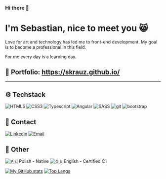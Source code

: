 ### Hi there 👋

# I'm Sebastian, nice to meet you 😸

Love for art and technology has led me to front-end development. My goal is to become a professional in this field.

For me every day is a learning day.

## 💎 Portfolio: https://skrauz.github.io/

<hr>

## ⚙️ Techstack
![HTML5](https://img.shields.io/badge/HTML5-e14b25?style=for-the-badge&logo=html5&logoColor=ffffff)
![CSS3](https://img.shields.io/badge/CSS3-225faa?style=for-the-badge&logo=css3&logoColor=ffffff)
![Typescript](https://img.shields.io/badge/Typescript-3178c6?style=for-the-badge&logo=typescript&logoColor=ffffff)
![Angular](https://img.shields.io/badge/Angular-c3002f?style=for-the-badge&logo=angular&logoColor=ffffff)
![SASS](https://img.shields.io/badge/SASS-bb5e89?style=for-the-badge&logo=sass&logoColor=ffffff)
![git](https://img.shields.io/badge/git-ea4d32?style=for-the-badge&logo=git&logoColor=ffffff)
![bootstrap](https://img.shields.io/badge/bootstrap-6d39b7?style=for-the-badge&logo=bootstrap&logoColor=ffffff)

## 📧 Contact
[![Linkedin](https://img.shields.io/badge/Linkedin-007ec6?style=for-the-badge&logo=linkedin&logoColor=ffffff)](https://www.linkedin.com/in/sebastian-krauzowicz-880683246/)
[![Email](https://img.shields.io/badge/Email-red?style=for-the-badge&logo=gmail&logoColor=ffffff)](mailto:krauzowiczs42@gmail.com)

## 🔶 Other
![🇵🇱 Polish - Native](https://img.shields.io/badge/🇵🇱_Polish-Native-orange?style=for-the-badge)
![🇬🇧 English - Certified C1](https://img.shields.io/badge/🇬🇧_English-Certified_C1-orange?style=for-the-badge)

[![My GitHub stats](https://github-readme-stats.vercel.app/api?username=Skrauz&show_icons=true&theme=radical)](https://github.com/Skrauz/github-readme-stats)
[![Top Langs](https://github-readme-stats.vercel.app/api/top-langs/?username=Skrauz&layout=compact&theme=radical)](https://github.com/anuraghazra/github-readme-stats)

<!--
**Skrauz/Skrauz** is a ✨ _special_ ✨ repository because its `README.md` (this file) appears on your GitHub profile.

Here are some ideas to get you started:

- 🔭 I’m currently working on ...
- 🌱 I’m currently learning ...
- 👯 I’m looking to collaborate on ...
- 🤔 I’m looking for help with ...
- 💬 Ask me about ...
- 📫 How to reach me: ...
- 😄 Pronouns: ...
- ⚡ Fun fact: ...
-->
